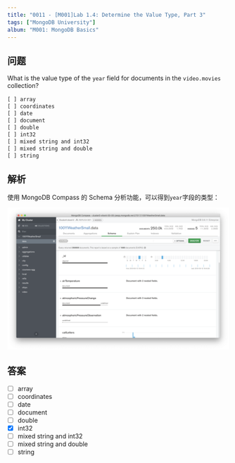 ```yaml
---
title: "0011 - [M001]Lab 1.4: Determine the Value Type, Part 3"
tags: ["MongoDB University"]
album: "M001: MongoDB Basics"
---
```


## 问题

What is the value type of the `year` field for documents in the `video.movies` collection?

```
[ ] array
[ ] coordinates
[ ] date
[ ] document
[ ] double
[ ] int32
[ ] mixed string and int32
[ ] mixed string and double
[ ] string
```

<!--more-->

## 解析

使用 MongoDB Compass 的 Schema 分析功能，可以得到`year`字段的类型：

![](/assets/images/2019/0010/answer.png)

## 答案

- [ ] array
- [ ] coordinates
- [ ] date
- [ ] document
- [ ] double
- [x] int32
- [ ] mixed string and int32
- [ ] mixed string and double
- [ ] string
